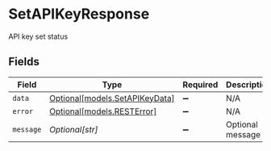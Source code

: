 # SetAPIKeyResponse

API key set status


## Fields

| Field                                                        | Type                                                         | Required                                                     | Description                                                  |
| ------------------------------------------------------------ | ------------------------------------------------------------ | ------------------------------------------------------------ | ------------------------------------------------------------ |
| `data`                                                       | [Optional[models.SetAPIKeyData]](../models/setapikeydata.md) | :heavy_minus_sign:                                           | N/A                                                          |
| `error`                                                      | [Optional[models.RESTError]](../models/resterror.md)         | :heavy_minus_sign:                                           | N/A                                                          |
| `message`                                                    | *Optional[str]*                                              | :heavy_minus_sign:                                           | Optional message                                             |